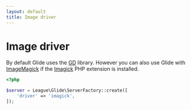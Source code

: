 ```yaml
---
layout: default
title: Image driver
---
```


# Image driver

By default Glide uses the [GD](http://php.net/manual/en/book.image.php) library. However you can also use Glide with [ImageMagick](http://www.imagemagick.org/) if the [Imagick](http://php.net/manual/en/book.imagick.php) PHP extension is installed.

~~~ php
<?php

$server = League\Glide\ServerFactory::create([
    'driver' => 'imagick',
]);
~~~
